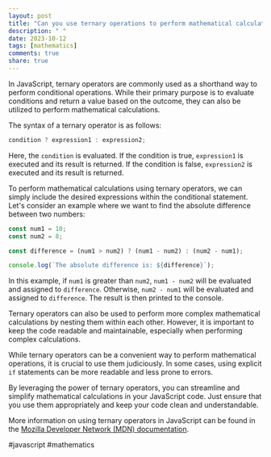 ```yaml
---
layout: post
title: "Can you use ternary operations to perform mathematical calculations in JavaScript?"
description: " "
date: 2023-10-12
tags: [mathematics]
comments: true
share: true
---
```


In JavaScript, ternary operators are commonly used as a shorthand way to perform conditional operations. While their primary purpose is to evaluate conditions and return a value based on the outcome, they can also be utilized to perform mathematical calculations.

The syntax of a ternary operator is as follows:

```javascript
condition ? expression1 : expression2;
```

Here, the `condition` is evaluated. If the condition is true, `expression1` is executed and its result is returned. If the condition is false, `expression2` is executed and its result is returned.

To perform mathematical calculations using ternary operators, we can simply include the desired expressions within the conditional statement. Let's consider an example where we want to find the absolute difference between two numbers:

```javascript
const num1 = 10;
const num2 = 8;

const difference = (num1 > num2) ? (num1 - num2) : (num2 - num1);

console.log(`The absolute difference is: ${difference}`);
```

In this example, if `num1` is greater than `num2`, `num1 - num2` will be evaluated and assigned to `difference`. Otherwise, `num2 - num1` will be evaluated and assigned to `difference`. The result is then printed to the console.

Ternary operators can also be used to perform more complex mathematical calculations by nesting them within each other. However, it is important to keep the code readable and maintainable, especially when performing complex calculations.

While ternary operators can be a convenient way to perform mathematical operations, it is crucial to use them judiciously. In some cases, using explicit `if` statements can be more readable and less prone to errors.

By leveraging the power of ternary operators, you can streamline and simplify mathematical calculations in your JavaScript code. Just ensure that you use them appropriately and keep your code clean and understandable.

More information on using ternary operators in JavaScript can be found in the [Mozilla Developer Network (MDN) documentation](https://developer.mozilla.org/en-US/docs/Web/JavaScript/Reference/Operators/Conditional_Operator).

\#javascript #mathematics